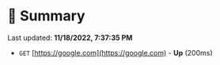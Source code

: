 # 📖 Summary
Last updated: **11/18/2022, 7:37:35 PM**

- `GET` [https://google.com](https://google.com) - **Up** (200ms)
